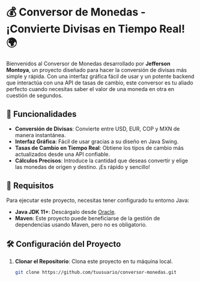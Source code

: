 # 💰 Conversor de Monedas - ¡Convierte Divisas en Tiempo Real! 🌍

Bienvenidos al Conversor de Monedas desarrollado por **Jefferson Montoya**, un proyecto diseñado para hacer la conversión de divisas más simple y rápida. Con una interfaz gráfica fácil de usar y un potente backend que interactúa con una API de tasas de cambio, este conversor es tu aliado perfecto cuando necesitas saber el valor de una moneda en otra en cuestión de segundos.

## 🚀 Funcionalidades

- **Conversión de Divisas**: Convierte entre USD, EUR, COP y MXN de manera instantánea.
- **Interfaz Gráfica**: Fácil de usar gracias a su diseño en Java Swing.
- **Tasas de Cambio en Tiempo Real**: Obtiene los tipos de cambio más actualizados desde una API confiable.
- **Cálculos Precisos**: Introduce la cantidad que deseas convertir y elige las monedas de origen y destino. ¡Es rápido y sencillo!

## 🎯 Requisitos

Para ejecutar este proyecto, necesitas tener configurado tu entorno Java:

- **Java JDK 11+**: Descárgalo desde [Oracle](https://www.oracle.com/java/technologies/javase-jdk11-downloads.html).
- **Maven**: Este proyecto puede beneficiarse de la gestión de dependencias usando Maven, pero no es obligatorio.

## 🛠️ Configuración del Proyecto

1. **Clonar el Repositorio**: Clona este proyecto en tu máquina local.
   
   ```bash
   git clone https://github.com/tuusuario/conversor-monedas.git
